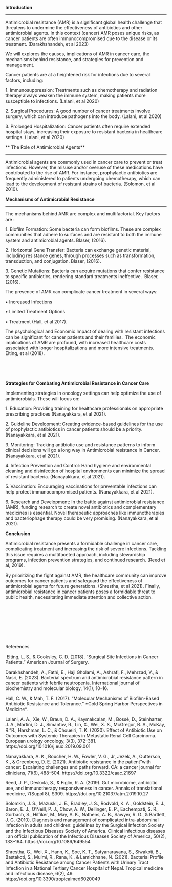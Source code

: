 **Introduction**

****

Antimicrobial resistance (AMR) is a significant global health challenge that threatens to undermine the effectiveness of antibiotics and other antimicrobial agents. In this context (cancer) AMR poses unique risks, as cancer patients are often immunocompromised due to the disease or its treatment. (Darakhshandeh, et al 2023)

We will explores the causes, implications of AMR in cancer care, the mechanisms behind resistance, and strategies for prevention and management.

Cancer patients are at a heightened risk for infections due to several factors, including:

1\. Immunosuppression: Treatments such as chemotherapy and radiation therapy always weaken the immune system, making patients more susceptible to infections. (Lalani, et al 2020)

2\. Surgical Procedures: A good number of cancer treatments involve surgery, which can introduce pathogens into the body. (Lalani, et al 2020)

3\. Prolonged Hospitalization: Cancer patients often require extended hospital stays, increasing their exposure to resistant bacteria in healthcare settings. (Lalani, et al 2020)

** The Role of Antimicrobial Agents**

****

Antimicrobial agents are commonly used in cancer care to prevent or treat infections. However, the misuse and/or overuse of these medications have contributed to the rise of AMR. For instance, prophylactic antibiotics are frequently administered to patients undergoing chemotherapy, which can lead to the development of resistant strains of bacteria. (Solomon, et al 2010).

**Mechanisms of Antimicrobial Resistance**

****

The mechanisms behind AMR are complex and multifactorial. Key factors are :

1\. Biofilm Formation: Some bacteria can form biofilms. These are complex communities that adhere to surfaces and are resistant to both the immune system and antimicrobial agents. Blaser, (2016).

2\. Horizontal Gene Transfer: Bacteria can exchange genetic material, including resistance genes, through processes such as transformation, transduction, and conjugation. Blaser, (2016).

3\. Genetic Mutations: Bacteria can acquire mutations that confer resistance to specific antibiotics, rendering standard treatments ineffective.  Blaser, (2016).

The presence of AMR can complicate cancer treatment in several ways:

• Increased Infections

• Limited Treatment Options

• Treatment (Hall, et al 2017).

The psychological and Economic Impact of dealing with resistant infections can be significant for cancer patients and their families.  The economic implications of AMR are profound, with increased healthcare costs associated with longer hospitalizations and more intensive treatments. Elting, et al (2018).

 

 

**Strategies for Combating Antimicrobial Resistance in Cancer Care**

Implementing strategies in oncology settings can help optimize the use of antimicrobials. These will focus on:

1\. Education: Providing training for healthcare professionals on appropriate prescribing practices (Nanayakkara, et al 2021).

2\. Guideline Development: Creating evidence-based guidelines for the use of prophylactic antibiotics in cancer patients should be a priority. (Nanayakkara, et al 2021).

3\. Monitoring: Tracking antibiotic use and resistance patterns to inform clinical decisions will go a long way in Antimicrobial resistance in Cancer. (Nanayakkara, et al 2021).

4\. Infection Prevention and Control: Hand hygiene and environmental cleaning and disinfection of hospital environments can minimize the spread of resistant bacteria. (Nanayakkara, et al 2021).

5\. Vaccination: Encouraging vaccinations for preventable infections can help protect immunocompromised patients. (Nanayakkara, et al 2021).

6\. Research and Development: In the battle against antimicrobial resistance (AMR), funding research to create novel antibiotics and complementary medicines is essential. Novel therapeutic approaches like immunotherapies and bacteriophage therapy could be very promising. (Nanayakkara, et al 2021).

**Conclusion**

Antimicrobial resistance presents a formidable challenge in cancer care, complicating treatment and increasing the risk of severe infections. Tackling this issue requires a multifaceted approach, including stewardship programs, infection prevention strategies, and continued research. (Reed et al, 2019).

By prioritizing the fight against AMR, the healthcare community can improve outcomes for cancer patients and safeguard the effectiveness of antimicrobial agents for future generations. (Shrestha, et al 2021). Finally, antimicrobial resistance in cancer patients poses a formidable threat to public health, necessitating immediate attention and collective action.

 

 

 

 

References

 Elting, L. S., & Cooksley, C. D. (2018). “Surgical Site Infections in Cancer Patients.” American Journal of Surgery.

Darakhshandeh, A., Fathi, E., Haji Gholami, A., Ashrafi, F., Mehrzad, V., & Nasri, E. (2023). Bacterial spectrum and antimicrobial resistance pattern in cancer patients with febrile neutropenia. International journal of biochemistry and molecular biology, 14(1), 10–16.

Hall, C. W., & Mah, T. F. (2017). “Molecular Mechanisms of Biofilm-Based Antibiotic Resistance and Tolerance.” \*Cold Spring Harbor Perspectives in Medicine\*.

Lalani, A. A., Xie, W., Braun, D. A., Kaymakcalan, M., Bossé, D., Steinharter, J. A., Martini, D. J., Simantov, R., Lin, X., Wei, X. X., McGregor, B. A., McKay, R.”R., Harshman, L. C., & Choueiri, T. K. (2020). Effect of Antibiotic Use on Outcomes with Systemic Therapies in Metastatic Renal Cell Carcinoma. European urology oncology, 3(3), 372–381. https\://doi.org/10.1016/j.euo.2019.09.001

Nanayakkara, A. K., Boucher, H. W., Fowler, V. G., Jr, Jezek, A., Outterson, K., & Greenberg, D. E. (2021). Antibiotic resistance in the patient”with cancer: Escalating challenges and paths forward. CA: a cancer journal for clinicians, 71(6), 488–504. https\://doi.org/10.3322/caac.21697

Reed, J. P., Devkota, S., & Figlin, R. A. (2019). Gut microbiome, antibiotic use, and immunotherapy responsiveness in cancer. Annals of translational medicine, 7(Suppl 8), S309. https\://doi.org/10.21037/atm.2019.10.27

Solomkin, J. S., Mazuski, J. E., Bradley, J. S., Rodvold, K. A., Goldstein, E. J., Baron, E. J., O’Neill, P. J., Chow, A. W., Dellinger, E. P., Eachempati, S. R., Gorbach, S., Hilfiker, M., May, A. K., Nathens, A. B., Sawyer, R. G., & Bartlett, J. G. (2010). Diagnosis and management of complicated intra-abdominal infection in adults and children: guidelines by the Surgical Infection Society and the Infectious Diseases Society of America. Clinical infectious diseases : an official publication of the Infectious Diseases Society of America, 50(2), 133–164. https\://doi.org/10.1086/649554

Shrestha, G., Wei, X., Hann, K., Soe, K. T., Satyanarayana, S., Siwakoti, B., Bastakoti, S., Mulmi, R., Rana, K., & Lamichhane, N. (2021). Bacterial Profile and Antibiotic Resistance among Cancer Patients with Urinary Tract Infection in a National Tertiary Cancer Hospital of Nepal. Tropical medicine and infectious disease, 6(2), 49. https\://doi.org/10.3390/tropicalmed6020049

 
